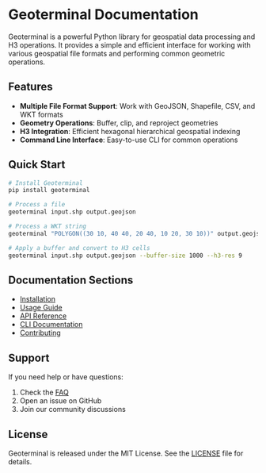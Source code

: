 # Geoterminal Documentation

Geoterminal is a powerful Python library for geospatial data processing and H3 operations. It provides a simple and efficient interface for working with various geospatial file formats and performing common geometric operations.

## Features

- **Multiple File Format Support**: Work with GeoJSON, Shapefile, CSV, and WKT formats
- **Geometry Operations**: Buffer, clip, and reproject geometries
- **H3 Integration**: Efficient hexagonal hierarchical geospatial indexing
- **Command Line Interface**: Easy-to-use CLI for common operations

## Quick Start

```bash
# Install Geoterminal
pip install geoterminal

# Process a file
geoterminal input.shp output.geojson

# Process a WKT string
geoterminal "POLYGON((30 10, 40 40, 20 40, 10 20, 30 10))" output.geojson

# Apply a buffer and convert to H3 cells
geoterminal input.shp output.geojson --buffer-size 1000 --h3-res 9
```

## Documentation Sections

- [Installation](installation.md)
- [Usage Guide](usage.md)
- [API Reference](api.md)
- [CLI Documentation](cli.md)
- [Contributing](contributing.md)

## Support

If you need help or have questions:

1. Check the [FAQ](faq.md)
2. Open an issue on GitHub
3. Join our community discussions

## License

Geoterminal is released under the MIT License. See the [LICENSE](https://github.com/jeronimoluza/geoterminal/blob/main/LICENSE) file for details.
